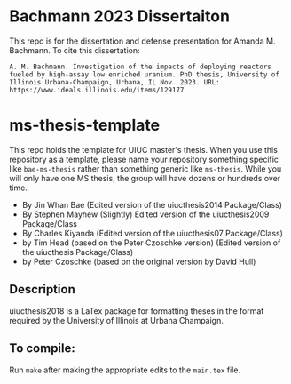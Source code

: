 # Bachmann 2023 Dissertaiton
This repo is for the dissertation and defense presentation for Amanda M. Bachmann. 
To cite this dissertation: 

    A. M. Bachmann. Investigation of the impacts of deploying reactors fueled by high-assay low enriched uranium. PhD thesis, University of Illinois Urbana-Champaign, Urbana, IL Nov. 2023. URL: https://www.ideals.illinois.edu/items/129177

# ms-thesis-template
This repo holds the template for UIUC master's thesis. 
When you use this repository as a template, please name your repository
something specific like `bae-ms-thesis` rather than something 
generic like `ms-thesis`. While you will only have one MS thesis,
the group will have dozens or hundreds over time.

- By Jin Whan Bae (Edited version of the uiucthesis2014 Package/Class)
- By Stephen Mayhew (Slightly) Edited version of the uiucthesis2009 Package/Class
- By Charles Kiyanda (Edited version of the uiucthesis07 Package/Class)
- by Tim Head (based on the Peter Czoschke version) (Edited version of the uiucthesis Package/Class)
- by Peter Czoschke (based on the original version by David Hull)

## Description
uiucthesis2018 is a LaTex package for formatting theses in the format required by the University of Illinois at Urbana Champaign.

## To compile:
Run `make` after making the appropriate edits to the `main.tex` file.
